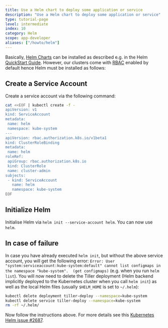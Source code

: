 ```yaml
---
title: Use a Helm chart to deploy some application or service
description: "Use a Helm chart to deploy some application or service"
type: tutorial-page
level: intermediate
index: 10
category: Helm
scope: app-developer
aliases: ["/howto/helm"]
---
```



Basically, [Helm Charts](https://github.com/kubernetes/charts) can be installed as described e.g. in the Helm 
[QuickStart Guide](https://docs.helm.sh/using_helm/#quickstart-guide). However, our clusters come with 
[RBAC](https://kubernetes.io/docs/admin/authorization/rbac) enabled by default hence Helm must be installed as follows:

## Create a Service Account
 
Create a service account via the following command:


```sh
cat <<EOF | kubectl create -f -
apiVersion: v1
kind: ServiceAccount
metadata:
 name: helm
 namespace: kube-system
---
apiVersion: rbac.authorization.k8s.io/v1beta1
kind: ClusterRoleBinding
metadata:
 name: helm
roleRef:
 apiGroup: rbac.authorization.k8s.io
 kind: ClusterRole
 name: cluster-admin
subjects:
 - kind: ServiceAccount
   name: helm
   namespace: kube-system
EOF
```

## Initialize Helm 

Initialise Helm via ```helm init --service-account helm```. You can now use `helm`.

## In case of failure

In case you have already executed `helm init`, but without the above service account, you will get the following error:
 `Error: User "system:serviceaccount:kube-system:default" cannot list configmaps in the namespace "kube-system". 
 (get configmaps)` (e.g. when you run `helm list`). You will now need to delete the Tiller deployment (Helm backend 
 implicitly deployed to the Kubernetes cluster when you call `helm init`) as well as the local Helm files (usually 
 `$HELM_HOME` is set to `~/.helm`):

```sh
kubectl delete deployment tiller-deploy --namespace=kube-system
kubectl delete service tiller-deploy --namespace=kube-system 
rm -rf ~/.helm/
```

Now follow the instructions above. For more details see this 
[Kubernetes Helm issue #2687](https://github.com/kubernetes/helm/issues/2687).
